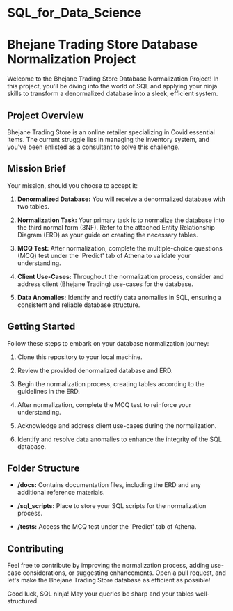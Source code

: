 # SQL_for_Data_Science

# Bhejane Trading Store Database Normalization Project

Welcome to the Bhejane Trading Store Database Normalization Project! In this project, you'll be diving into the world of SQL and applying your ninja skills to transform a denormalized database into a sleek, efficient system.

## Project Overview

Bhejane Trading Store is an online retailer specializing in Covid essential items. The current struggle lies in managing the inventory system, and you've been enlisted as a consultant to solve this challenge.

## Mission Brief

Your mission, should you choose to accept it:

1. **Denormalized Database:** You will receive a denormalized database with two tables.
   
2. **Normalization Task:** Your primary task is to normalize the database into the third normal form (3NF). Refer to the attached Entity Relationship Diagram (ERD) as your guide on creating the necessary tables.

3. **MCQ Test:** After normalization, complete the multiple-choice questions (MCQ) test under the 'Predict' tab of Athena to validate your understanding.

4. **Client Use-Cases:** Throughout the normalization process, consider and address client (Bhejane Trading) use-cases for the database.

5. **Data Anomalies:** Identify and rectify data anomalies in SQL, ensuring a consistent and reliable database structure.

## Getting Started

Follow these steps to embark on your database normalization journey:

1. Clone this repository to your local machine.
   
2. Review the provided denormalized database and ERD.

3. Begin the normalization process, creating tables according to the guidelines in the ERD.

4. After normalization, complete the MCQ test to reinforce your understanding.

5. Acknowledge and address client use-cases during the normalization.

6. Identify and resolve data anomalies to enhance the integrity of the SQL database.

## Folder Structure

- **/docs:** Contains documentation files, including the ERD and any additional reference materials.

- **/sql_scripts:** Place to store your SQL scripts for the normalization process.

- **/tests:** Access the MCQ test under the 'Predict' tab of Athena.

## Contributing

Feel free to contribute by improving the normalization process, adding use-case considerations, or suggesting enhancements. Open a pull request, and let's make the Bhejane Trading Store database as efficient as possible!

Good luck, SQL ninja! May your queries be sharp and your tables well-structured.
